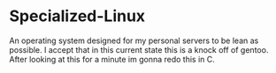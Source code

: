 # Specialized-Linux
An operating system designed for my personal servers to be lean as possible.  I accept that in this current state this is a knock off of gentoo.    
After looking at this for a minute im gonna redo this in C.
